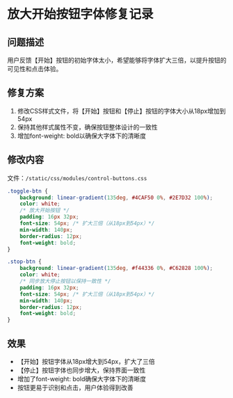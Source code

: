 # 放大开始按钮字体修复记录

## 问题描述
用户反馈【开始】按钮的初始字体太小，希望能够将字体扩大三倍，以提升按钮的可见性和点击体验。

## 修复方案
1. 修改CSS样式文件，将【开始】按钮和【停止】按钮的字体大小从18px增加到54px
2. 保持其他样式属性不变，确保按钮整体设计的一致性
3. 增加font-weight: bold以确保大字体下的清晰度

## 修改内容
文件：`/static/css/modules/control-buttons.css`

```css
.toggle-btn {
    background: linear-gradient(135deg, #4CAF50 0%, #2E7D32 100%);
    color: white;
    /* 放大开始按钮 */
    padding: 16px 32px;
    font-size: 54px; /* 扩大三倍（从18px到54px）*/
    min-width: 140px;
    border-radius: 12px;
    font-weight: bold;
}

.stop-btn {
    background: linear-gradient(135deg, #f44336 0%, #C62828 100%);
    color: white;
    /* 同步放大停止按钮以保持一致性 */
    padding: 16px 32px;
    font-size: 54px; /* 扩大三倍（从18px到54px）*/
    min-width: 140px;
    border-radius: 12px;
    font-weight: bold;
}
```

## 效果
- 【开始】按钮字体从18px增大到54px，扩大了三倍
- 【停止】按钮字体也同步增大，保持界面一致性
- 增加了font-weight: bold确保大字体下的清晰度
- 按钮更易于识别和点击，用户体验得到改善